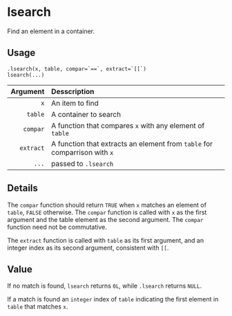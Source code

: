 lsearch
=======

Find an element in a container.

Usage
-----

    .lsearch(x, table, compar=`==`, extract=`[[`)
    lsearch(...)

|  Argument | Desscription                                                              |
| --------: | :------------------------------------------------------------------------ |
|       `x` | An item to find                                                           |
|   `table` | A container to search                                                     |
|  `compar` | A function that compares `x` with any element of `table`                  |
| `extract` | A function that extracts an element from `table` for comparrison with `x` |
|     `...` | passed to `.lsearch`                                                      |

Details
-------

The `compar` function should return `TRUE` when `x` matches an element of `table`, `FALSE` otherwise.
The `compar` function is called with `x` as the first argument and the table element as the second argument.
The `compar` function need not be commutative.

The `extract` function is called with `table` as its first argument, and
an integer index as its second argument,
consistent with `[[`.

Value
-----

If no match is found, `lsearch` returns `0L`, while `.lsearch` returns `NULL`.

If a match is found an `integer` index of `table` indicating the first element in `table` that matches `x`.
